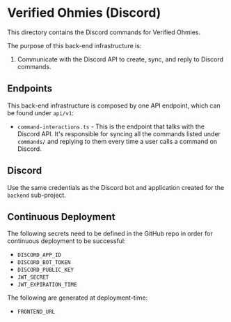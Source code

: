 # Verified Ohmies (Discord)

This directory contains the Discord commands for Verified Ohmies.

The purpose of this back-end infrastructure is:

1. Communicate with the Discord API to create, sync, and reply to Discord commands.

## Endpoints

This back-end infrastructure is composed by one API endpoint, which can be found under `api/v1`:

- `command-interactions.ts` - This is the endpoint that talks with the Discord API. It's responsible for syncing all the commands listed under `commands/` and replying to them every time a user calls a command on Discord.

## Discord

Use the same credentials as the Discord bot and application created for the `backend` sub-project.

## Continuous Deployment

The following secrets need to be defined in the GitHub repo in order for continuous deployment to be successful:

- `DISCORD_APP_ID`
- `DISCORD_BOT_TOKEN`
- `DISCORD_PUBLIC_KEY`
- `JWT_SECRET`
- `JWT_EXPIRATION_TIME`

The following are generated at deployment-time:

- `FRONTEND_URL`

